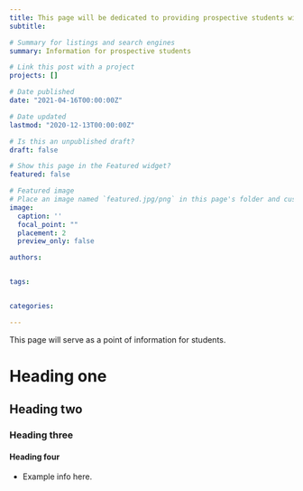 ```yaml
---
title: This page will be dedicated to providing prospective students with information regarding research.
subtitle:

# Summary for listings and search engines
summary: Information for prospective students

# Link this post with a project
projects: []

# Date published
date: "2021-04-16T00:00:00Z"

# Date updated
lastmod: "2020-12-13T00:00:00Z"

# Is this an unpublished draft?
draft: false

# Show this page in the Featured widget?
featured: false

# Featured image
# Place an image named `featured.jpg/png` in this page's folder and customize its options here.
image:
  caption: ''
  focal_point: ""
  placement: 2
  preview_only: false

authors:


tags:


categories:

---
```

This page will serve as a point of information for students.

# Heading one

## Heading two

### Heading three

#### Heading four

* Example info here.

